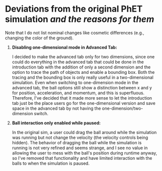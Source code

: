 # Deviations from the original PhET simulation **_and the reasons for them_**

Note that I do not list nominal changes like cosmetic differences (e.g., changing the color of the ground).

1. **Disabling one-dimensional mode in Advanced Tab:**

    I decided to make the advanced tab only for two dimensions, since one could do everything in the advanced tab that could be done in the introduction tab with the addition of only a second dimension and the option to trace the path of objects and enable a bounding box.  Both the tracing and the bounding box is only really useful in a two-dimensional simulation.  Even when switching to one-dimension mode in the advanced tab, the ball options still show a distinction between x and y for position, acceleration, and momentum, and this is superfluous.  Therefore, I've decided that it made more sense to let the introduction tab just be the place users go for the one-dimensional version and save space in the advanced tab by not having the one-dimension/two-dimension switch.

2. **Ball interaction only enabled while paused:**

    In the original sim, a user could drag the ball around while the simulation was running but not change the velocity (the velocity controls being hidden).  The behavior of dragging the ball while the simulation is running is not very refined and seems strange, and I see no value in allowing the user to mess with the ball's position during runtime anyway, so I've removed that functionality and have limited interaction with the balls to when the simulation is paused.